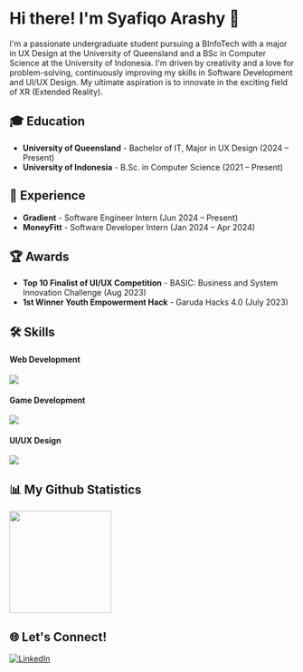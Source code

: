 # Hi there! I'm Syafiqo Arashy 👋

I'm a passionate undergraduate student pursuing a BInfoTech with a major in UX Design at the University of Queensland and a BSc in Computer Science at the University of Indonesia. I'm driven by creativity and a love for problem-solving, continuously improving my skills in Software Development and UI/UX Design. My ultimate aspiration is to innovate in the exciting field of XR (Extended Reality).

## 🎓 Education
- **University of Queensland** - Bachelor of IT, Major in UX Design (2024 – Present)
- **University of Indonesia** - B.Sc. in Computer Science (2021 – Present)

## 💼 Experience
- **Gradient** - Software Engineer Intern (Jun 2024 – Present)
- **MoneyFitt** - Software Developer Intern (Jan 2024 – Apr 2024)

## 🏆 Awards
- **Top 10 Finalist of UI/UX Competition** - BASIC: Business and System Innovation Challenge (Aug 2023)
- **1st Winner Youth Empowerment Hack** - Garuda Hacks 4.0 (July 2023)
  
## 🛠️ Skills
#### Web Development
<div>
<img src="https://skillicons.dev/icons?i=ts,js,python,java,html,css,spring,django,next,react,angular,postgres,tailwind,threejs" />
</div>

#### Game Development
<div>
<img src="https://skillicons.dev/icons?i=cs,cpp,unity,unreal" />
</div>

#### UI/UX Design
<div>
<img src="https://skillicons.dev/icons?i=figma" />
</div>

## 📊 My Github Statistics
<p>
    <img height="180em" src="https://github-readme-stats.vercel.app/api?username=syafiqoarashy&show_icons=true&include_all_commits=true&count_private=true&theme=transparent&border_radius=16"/>
</p>

## 🌐 Let's Connect!
[![LinkedIn](https://img.shields.io/badge/LinkedIn-0077B5?style=for-the-badge&logo=linkedin&logoColor=white)](https://www.linkedin.com/in/syafiqo-arashy-octaviano)

<!--
<img height="180em" src="https://github-readme-stats.vercel.app/api/top-langs/?username=syafiqoarashy&layout=donut&theme=dark&langs_count=6&hide=html,powershell,batchfile" />
-->
